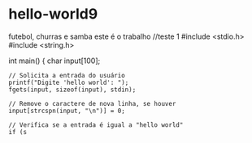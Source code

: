 # hello-world9
futebol, churras e samba
este é o trabalho 
//teste 1 
#include <stdio.h>
#include <string.h>

int main() {
    char input[100];

    // Solicita a entrada do usuário
    printf("Digite 'hello world': ");
    fgets(input, sizeof(input), stdin);

    // Remove o caractere de nova linha, se houver
    input[strcspn(input, "\n")] = 0;

    // Verifica se a entrada é igual a "hello world"
    if (s
